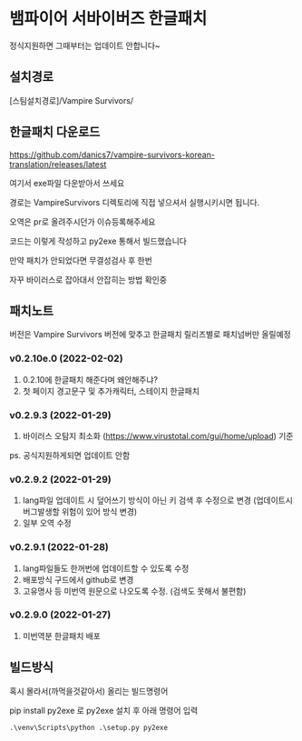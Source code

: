 # 뱀파이어 서바이버즈 한글패치

정식지원하면 그때부터는 업데이트 안합니다~

## 설치경로
 [스팀설치경로]/Vampire Survivors/

## 한글패치 다운로드
https://github.com/danics7/vampire-survivors-korean-translation/releases/latest



여기서 exe파일 다운받아서 쓰세요

경로는 VampireSurvivors 디렉토리에 직접 넣으셔서 실행시키시면 됩니다.

오역은 pr로 올려주시던가 이슈등록해주세요

코드는 이렇게 작성하고 py2exe 통해서 빌드했습니다


만약 패치가 안되었다면 무결성검사 후 한번

자꾸 바이러스로 잡아대서 안잡히는 방법 확인중

## 패치노트

버전은 Vampire Survivors 버전에 맞추고 한글패치 릴리즈별로 패치넘버만 올릴예정



### v0.2.10e.0 (2022-02-02)

1. 0.2.10에 한글패치 해준다며 왜안해주냐?
2. 첫 페이지 경고문구 및 추가캐릭터, 스테이지 한글패치


### v0.2.9.3 (2022-01-29)

1. 바이러스 오탐지 최소화 (https://www.virustotal.com/gui/home/upload) 기준

ps. 공식지원하게되면 업데이트 안함

### v0.2.9.2 (2022-01-29)

1. lang파일 업데이트 시 덮어쓰기 방식이 아닌 키 검색 후 수정으로 변경 (업데이트시 버그발생할 위험이 있어 방식 변경)
2. 일부 오역 수정

### v0.2.9.1 (2022-01-28)

1. lang파일들도 한꺼번에 업데이트할 수 있도록 수정
2. 배포방식 구드에서 github로 변경
3. 고유명사 등 미번역 원문으로 나오도록 수정. (검색도 못해서 불편함)

### v0.2.9.0 (2022-01-27)

1. 미번역분 한글패치 배포


## 빌드방식

혹시 몰라서(까먹을것같아서) 올리는 빌드명령어

pip install py2exe 로 py2exe 설치 후 아래 명령어 입력

```angular2html
.\venv\Scripts\python .\setup.py py2exe
```
